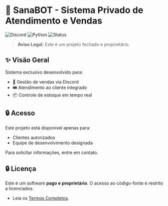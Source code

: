 # 🌻 SanaBOT - Sistema Privado de Atendimento e Vendas

![Discord](https://img.shields.io/badge/Discord-7289DA?style=for-the-badge&logo=discord&logoColor=white)
![Python](https://img.shields.io/badge/Python-3776AB?style=for-the-badge&logo=python&logoColor=white)
![Status](https://img.shields.io/badge/Status-Private%20Project-red)

> **Aviso Legal**: Este é um projeto fechado e proprietário.

## ✨ Visão Geral

Sistema exclusivo desenvolvido para:
- 🛒 Gestão de vendas via Discord
- 🎟️ Atendimento ao cliente integrado
- 📦 Controle de estoque em tempo real

## 🔒 Acesso

Este projeto está disponível apenas para:
- Clientes autorizados
- Equipe de desenvolvimento designada

Para solicitar informações, entre em contato.
## 🔒 Licença  
Este é um software **pago e proprietário**. O acesso ao código-fonte é restrito a licenciados.    
- Leia os [Termos Completos](./LICENSE).
